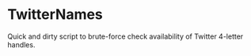 TwitterNames
============

Quick and dirty script to brute-force check availability of Twitter 4-letter handles.
